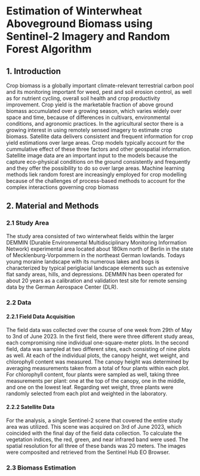 # Estimation of Winterwheat Aboveground Biomass using Sentinel-2 Imagery and Random Forest Algorithm

## 1. Introduction
Crop biomass is a globally important climate-relevant terrestrial carbon pool and its monitoring important for weed, pest and soil erosion control, as well as for nutrient cycling, overall soil health and crop productivity improvement. Crop yield is the marketable fraction of above ground biomass accumulated over a growing season, which varies widely over space and time, because of differences in cultivars, environmental conditions, and agronomic practices. In the agricultural sector there is a growing interest in using remotely sensed imagery to estimate crop biomass. Satellite data delivers consistent and frequent information for crop yield estimations over large areas. Crop models typically account for the cummulative effect of these three factors and other geospatial information. Satellite image data are an important input to the models because the capture eco-physical conditions on the ground consistently and frequently and they offer the possibility to do so over large areas. Machine learning methods liek random forest are increasingly employed for crop modelling because of the challenges of process-based methods to account for the complex interactions governing crop biomass

## 2. Material and Methods

### 2.1 Study Area
The study area consisted of two winterwheat fields within the larger DEMMIN (Durable Environmental Multidisciplinary Monitoring Information Network) experimental area located about 180km north of Berlin in the state of Mecklenburg-Vorpommern in the northeast German lowlands. Todays young moraine landscape with its numerous lakes and bogs is characterized by typical periglacial landscape elements such as extensive flat sandy areas, hills, and depressions. DEMMIN has been operated for about 20 years as a calibration and validation test site for remote sensing data by the German Aerospace Center (DLR). 

### 2.2 Data
#### 2.2.1 Field Data Acquisition
The field data was collected over the course of one week from 29th of May to 3nd of June 2023. In the first field, there were three different study areas, each compromising  nine individual one-square-meter plots. In the second field, data was sampled at two different sites, each consisting of nine plots as well. 
At each of the individual plots, the canopy height, wet weight, and chlorophyll content was measured. The canopy height was determined by averaging measurements taken from a total of four plants within each plot. For chlorophyll content, four plants were sampled as well, taking three measurements per plant: one at the top of the canopy, one in the middle, and one on the lowest leaf. Regarding wet weight, three plants were randomly selected from each plot and weighted in the laboratory.

#### 2.2.2 Satellite Data
For the analysis, a single Sentinel-2 scene that covered the entire study area was utilized. This scene was acquired on 3rd of June 2023, which coincided with the final day of the field data collection. To calculate the vegetation indices, the red, green, and near infrared band were used. The spatial resolution for all three of these bands was 20 meters. The images were composited and retrieved from the Sentinel Hub EO Browser. 

### 2.3 Biomass Estimation


